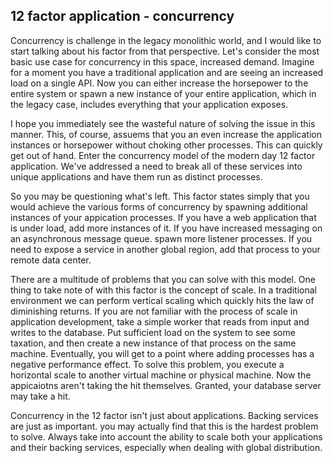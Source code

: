 ## 12 factor application - concurrency

Concurrency is challenge in the legacy monolithic world, and I would like to start talking about his factor
from that perspective. Let's consider the most basic use case for concurrency in this space, increased demand. Imagine for a moment
you have a traditional application and are seeing an increased load on a single API. Now you can either increase the horsepower
to the entire system or spawn a new instance of your entire application, which in the legacy case, includes everything that your application exposes.

I hope you immediately see the wasteful nature of solving the issue in this manner. This, of course, assuems that you an even increase
the application instances or horsepower without choking other processes. This can quickly get out of hand. Enter the concurrency model of the modern day
12 factor application. We've addressed a need to break all of these services into unique applications and have them run as distinct processes.

So you may be questioning what's left. This factor states simply that you would achieve the various forms of concurrency by spawning additional instances of your appication processes.
If you have a web application that is under load, add more instances of it. If you have increased messaging on an asynchronous message queue. spawn more listener processes. If you need to expose a service in another
global region, add that process to your remote data center.

There are a multitude of problems that you can solve with this model. One thing to take note of with this factor is the concept of scale. In a traditional environment we can perform vertical
scaling which quickly hits the law of diminishing returns. If you are not familiar with the process of scale in application development, take a simple worker that reads from input and writes to the database.
Put sufficient load on the system to see some taxation, and then create a new instance of that process on the same machine. Eventually, you will get to a point where adding processes has a negative performance effect.
To solve this problem, you execute a horizontal scale to another virtual machine or physical machine. Now the appicaiotns aren't taking the hit themselves. Granted, your database server may take a hit.

Concurrency in the 12 factor isn't just about applications. Backing services are just as important. you may actually find that this is the hardest problem to solve. Always take into account the ability to scale both your
applications and their backing services, especially when dealing with global distribution.  
